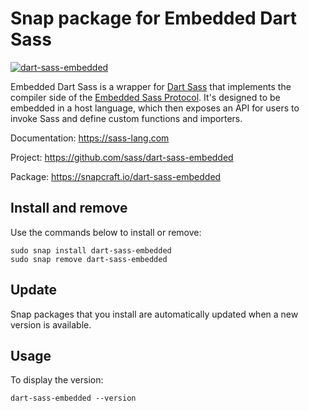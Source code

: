 # Snap package for Embedded Dart Sass

[![dart-sass-embedded](https://snapcraft.io/dart-sass-embedded/badge.svg)](https://snapcraft.io/dart-sass-embedded)

Embedded Dart Sass is a wrapper for [Dart Sass] that implements the compiler side of the [Embedded Sass Protocol]. It's designed to be embedded in a host language, which then exposes an API for users to invoke Sass and define custom functions and importers.

Documentation: <https://sass-lang.com>

Project: <https://github.com/sass/dart-sass-embedded>

Package: <https://snapcraft.io/dart-sass-embedded>

## Install and remove

Use the commands below to install or remove:

```text
sudo snap install dart-sass-embedded
sudo snap remove dart-sass-embedded
```

## Update

Snap packages that you install are automatically updated when a new version is available.

## Usage

To display the version:

```text
dart-sass-embedded --version
```

[Dart Sass]: https://sass-lang.com/dart-sass
[Embedded Sass Protocol]: https://github.com/sass/sass/blob/main/spec/embedded-protocol.md
